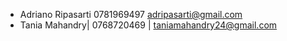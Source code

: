 *  Adriano Ripasarti    0781969497  adripasarti@gmail.com
*  Tania Mahandry| 0768720469 | taniamahandry24@gmail.com